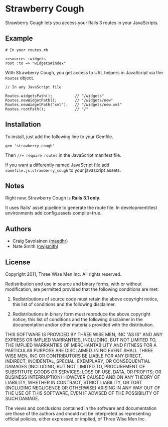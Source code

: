Strawberry Cough
================

Strawberry Cough lets you access your Rails 3 routes in your JavaScripts.

Example
-------

    # In your routes.rb

    resources :widgets
    root :to => "widgets#index"

With Strawberry Cough, you get access to URL helpers in JavaScript via the
`Routes` object.

    // In any JavaScript file

    Routes.widgetsPath();          // "/widgets"
    Routes.newWidgetPath();        // "/widgets/new"
    Routes.newWidgetPath("xml");   // "/widgets/new.xml"
    Routes.rootPath();             // "/"

Installation
------------

To install, just add the following line to your Gemfile.

    gem 'strawberry_cough'

Then `//= require routes` in the JavaScript manifest file.

If you want a differently named JavaScript file add
`somefile.js.strawberry_cough` to your javascript assets.

Notes
-----

Right now, Strawberry Cough is **Rails 3.1 only**.

It uses Rails' asset pipeline to generate the route file.
In development/test environments add config.assets.compile=true.

Authors
-------

  * Craig Savolainen ([maedhr](http://github.com/maedhr))
  * Nate Smith ([nwjsmith](http://github.com/nwjsmith))

License
-------

Copyright 2011, Three Wise Men Inc. All rights reserved.

Redistribution and use in source and binary forms, with or without
modification, are permitted provided that the following conditions are met:

   1. Redistributions of source code must retain the above copyright notice,
      this list of conditions and the following disclaimer.

   2. Redistributions in binary form must reproduce the above copyright
      notice, this list of conditions and the following disclaimer in the
      documentation and/or other materials provided with the distribution.

THIS SOFTWARE IS PROVIDED BY THREE WISE MEN, INC "AS IS" AND ANY EXPRESS OR
IMPLIED WARRANTIES, INCLUDING, BUT NOT LIMITED TO, THE IMPLIED WARRANTIES OF
MERCHANTABILITY AND FITNESS FOR A PARTICULAR PURPOSE ARE DISCLAIMED. IN NO
EVENT SHALL THREE WISE MEN, INC OR CONTRIBUTORS BE LIABLE FOR ANY DIRECT,
INDIRECT, INCIDENTAL, SPECIAL, EXEMPLARY, OR CONSEQUENTIAL DAMAGES (INCLUDING,
BUT NOT LIMITED TO, PROCUREMENT OF SUBSTITUTE GOODS OR SERVICES; LOSS OF USE,
DATA, OR PROFITS; OR BUSINESS INTERRUPTION) HOWEVER CAUSED AND ON ANY THEORY
OF LIABILITY, WHETHER IN CONTRACT, STRICT LIABILITY, OR TORT (INCLUDING
NEGLIGENCE OR OTHERWISE) ARISING IN ANY WAY OUT OF THE USE OF THIS SOFTWARE,
EVEN IF ADVISED OF THE POSSIBILITY OF SUCH DAMAGE.

The views and conclusions contained in the software and documentation are
those of the authors and should not be interpreted as representing official
policies, either expressed or implied, of Three Wise Men Inc.

  [1]: http://api.rubyonrails.org/classes/Rails/Railtie.html "Railties docs"
